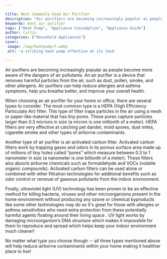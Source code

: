 ```yaml
---

title: Most Commonly Used Air Purifier
description: "Air purifiers are becoming increasingly popular as people become more aware of the dangers of air pollutants. An air purifier is a...take a moment to check it out "
keywords: most air purifier
tags: ["Heat Pump", "Appliance Consumption", "Appliance Guide"]
author: Curtis
categories: ["Household Appliances"]
cover: 
 image: /img/heatpump/7.webp
 alt: 'a striking heat pump effective at its task'

---
```


Air purifiers are becoming increasingly popular as people become more aware of the dangers of air pollutants. An air purifier is a device that removes harmful particles from the air, such as dust, pollen, smoke, and other allergens. Air purifiers can help reduce allergies and asthma symptoms, help you breathe better, and improve your overall health.

When choosing an air purifier for your home or office, there are several types to consider. The most common type is a HEPA (High Efficiency Particulate Air) filter. This type of filter traps particles in the air using a mesh or paper-like material that has tiny pores. These pores capture particles larger than 0.3 microns in size (a micron is one millionth of a meter). HEPA filters are very effective at catching pet dander, mold spores, dust mites, cigarette smoke and other types of airborne contaminants.

Another type of air purifier is an activated carbon filter. Activated carbon filters work by trapping gases and odors in its porous surface area made up of millions of tiny holes called “pores” which measure between 0.3 to 1 nanometer in size (a nanometer is one billionth of a meter). These filters also absorb airborne chemicals such as formaldehyde and VOCs (volatile organic compounds). Activated carbon filters can be used alone or combined with other filtration technologies for additional benefits such as odor control or removal of gaseous pollutants from the indoor environment.

Finally, ultraviolet light (UV) technology has been proven to be an effective method for killing bacteria, viruses and other microorganisms present in the home environment without producing any ozone or chemical byproducts like some other technologies may do so it's great for those with allergies or asthma sensitivities who need extra protection from these potentially harmful agents floating around their living space . UV light works by damaging microorganism’s DNA structure which makes it impossible for them to reproduce and spread which helps keep your indoor environment much cleaner! 

No matter what type you choose though -- all three types mentioned above will help reduce airborne contaminants within your home making it healthier place to live!
